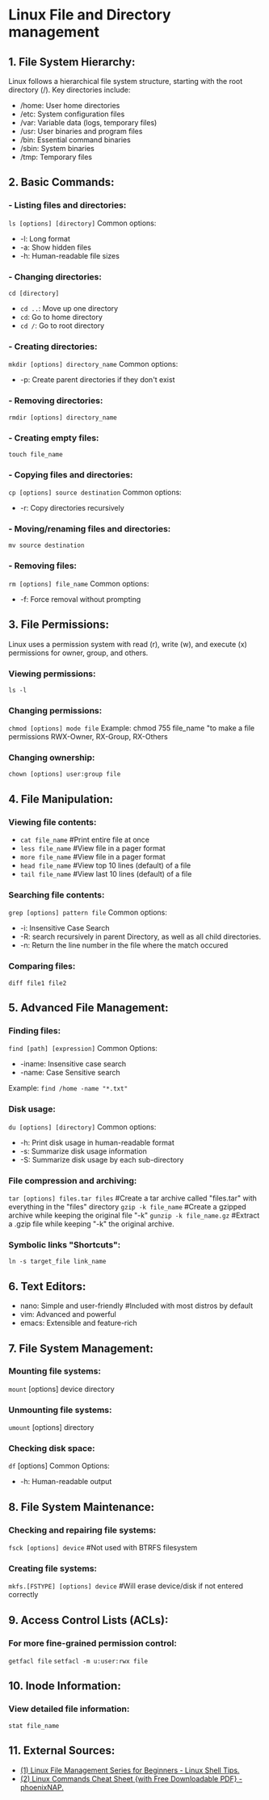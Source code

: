# Linux File and Directory management

## 1. File System Hierarchy:
Linux follows a hierarchical file system structure, starting with the root directory (/). Key directories include:

- /home: User home directories
- /etc: System configuration files
- /var: Variable data (logs, temporary files)
- /usr: User binaries and program files
- /bin: Essential command binaries
- /sbin: System binaries
- /tmp: Temporary files

## 2. Basic Commands:

### - Listing files and directories:
`ls [options] [directory]`
Common options:
- -l: Long format
- -a: Show hidden files
- -h: Human-readable file sizes

### - Changing directories:
`cd [directory]`
- `cd ..`: Move up one directory
- `cd`: Go to home directory
- `cd /`: Go to root directory

### - Creating directories:
`mkdir [options] directory_name`
Common options:
- -p: Create parent directories if they don't exist

### - Removing directories:
`rmdir [options] directory_name`

### - Creating empty files:
`touch file_name`

### - Copying files and directories:
`cp [options] source destination`
Common options:
- -r: Copy directories recursively

### - Moving/renaming files and directories:
`mv source destination`

### - Removing files:
`rm [options] file_name`
Common options:
- -f: Force removal without prompting

## 3. File Permissions:

Linux uses a permission system with read (r), write (w), and execute (x) permissions for owner, group, and others.

### Viewing permissions:
`ls -l`

### Changing permissions:
`chmod [options] mode file`
Example: chmod 755 file_name "to make a file permissions RWX-Owner, RX-Group, RX-Others

### Changing ownership:
`chown [options] user:group file`

## 4. File Manipulation:

### Viewing file contents:
- `cat file_name` #Print entire file at once
- `less file_name` #View file in a pager format
- `more file_name` #View file in a pager format
- `head file_name` #View top 10 lines (default) of a file
- `tail file_name` #View last 10 lines (default) of a file


### Searching file contents:
`grep [options] pattern file`
Common options:
- -i: Insensitive Case Search
- -R: search recursively in parent Directory, as well as all child directories.
- -n: Return the line number in the file where the match occured

### Comparing files:
`diff file1 file2`

## 5. Advanced File Management:

### Finding files:
`find [path] [expression]`
Common Options:
- -iname: Insensitive case search
- -name: Case Sensitive search

Example: `find /home -name "*.txt"`

### Disk usage:
`du [options] [directory]`
Common options:
- -h: Print disk usage in human-readable format
- -s: Summarize disk usage information
- -S: Summarize disk usage by each sub-directory

### File compression and archiving:
`tar [options] files.tar files` #Create a tar archive called "files.tar" with everything in the "files" directory
`gzip -k file_name` #Create a gzipped archive while keeping the original file "-k"
`gunzip -k file_name.gz` #Extract a .gzip file while keeping "-k" the original archive.


### Symbolic links "Shortcuts":
`ln -s target_file link_name`

## 6. Text Editors:

- nano: Simple and user-friendly #Included with most distros by default
- vim: Advanced and powerful
- emacs: Extensible and feature-rich

## 7. File System Management:

### Mounting file systems:
`mount` [options] device directory

### Unmounting file systems:
`umount` [options] directory

### Checking disk space:
`df` [options]
Common Options:
- -h: Human-readable output

## 8. File System Maintenance:

### Checking and repairing file systems:
`fsck [options] device` #Not used with BTRFS filesystem

### Creating file systems:
`mkfs.[FSTYPE] [options] device` #Will erase device/disk if not entered correctly

## 9. Access Control Lists (ACLs):

### For more fine-grained permission control:
`getfacl file`
`setfacl -m u:user:rwx file`

## 10. Inode Information:

### View detailed file information:
`stat file_name`

## 11. External Sources:

- [(1) Linux File Management Series for Beginners - Linux Shell Tips.](https://www.ubuntumint.com/linux-file-management/.)
- [(2) Linux Commands Cheat Sheet {with Free Downloadable PDF} - phoenixNAP.](https://phoenixnap.com/kb/linux-commands-cheat-sheet.)
